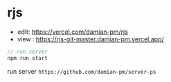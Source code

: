 # rjs

* edit: https://vercel.com/damian-pm/rjs
* view : https://rjs-git-master.damian-pm.vercel.app/

```js
// run server
npm run start
```

run server
``https://github.com/damian-pm/server-ps``
